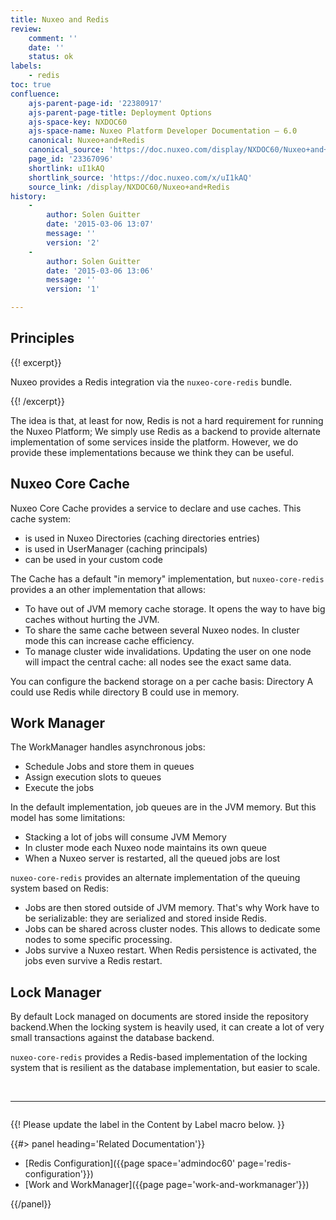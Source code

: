 ```yaml
---
title: Nuxeo and Redis
review:
    comment: ''
    date: ''
    status: ok
labels:
    - redis
toc: true
confluence:
    ajs-parent-page-id: '22380917'
    ajs-parent-page-title: Deployment Options
    ajs-space-key: NXDOC60
    ajs-space-name: Nuxeo Platform Developer Documentation — 6.0
    canonical: Nuxeo+and+Redis
    canonical_source: 'https://doc.nuxeo.com/display/NXDOC60/Nuxeo+and+Redis'
    page_id: '23367096'
    shortlink: uI1kAQ
    shortlink_source: 'https://doc.nuxeo.com/x/uI1kAQ'
    source_link: /display/NXDOC60/Nuxeo+and+Redis
history:
    -
        author: Solen Guitter
        date: '2015-03-06 13:07'
        message: ''
        version: '2'
    -
        author: Solen Guitter
        date: '2015-03-06 13:06'
        message: ''
        version: '1'

---
```

## Principles

{{! excerpt}}

Nuxeo provides a Redis integration via the `nuxeo-core-redis` bundle.

{{! /excerpt}}

The idea is that, at least for now, Redis is not a hard requirement for running the Nuxeo Platform; We simply use Redis as a backend to provide alternate implementation of some services inside the platform. However, we do provide these implementations because we think they can be useful.

## Nuxeo Core Cache

Nuxeo Core Cache provides a service to declare and use caches. This cache system:

*   is used in Nuxeo Directories (caching directories entries)
*   is used in UserManager (caching principals)
*   can be used in your custom code&nbsp;

The Cache has a default "in memory" implementation, but `nuxeo-core-redis` provides a an other implementation that allows:

*   To have out of JVM memory cache storage.
    It opens the way to have big caches without hurting the JVM.
*   To share the same cache between several Nuxeo nodes.
    In cluster mode this can increase cache efficiency.
*   To manage cluster wide invalidations.
    Updating the user on one node will impact the central cache: all nodes see the exact same data.

You can configure the backend storage on a per cache basis:&nbsp;Directory A could use Redis while directory B could use in memory.

## Work Manager

The WorkManager handles asynchronous jobs:

*   Schedule Jobs and store them in queues
*   Assign execution slots to queues&nbsp;
*   Execute the jobs

In the default implementation, job queues are in the JVM memory. But this model has some limitations:

*   Stacking a lot of jobs will consume JVM Memory
*   In cluster mode each Nuxeo node maintains its own queue
*   When a Nuxeo server is restarted, all the queued jobs are lost

`nuxeo-core-redis` provides an alternate implementation of the queuing system based on Redis:

*   Jobs are then stored outside of JVM memory.
    That's why Work have to be serializable: they are serialized and stored inside Redis.
*   Jobs can be shared across cluster nodes.
    This allows to dedicate some nodes to some specific processing.
*   Jobs survive a Nuxeo restart.
    When Redis persistence is activated, the jobs even survive a Redis restart.

## Lock Manager

By default Lock managed on documents are stored inside the repository backend.When the locking system is heavily used, it can create a lot of very small transactions against the database backend.

`nuxeo-core-redis` provides a Redis-based implementation of the locking system that is resilient as the database implementation, but easier to scale.

&nbsp;

* * *

<div class="row" data-equalizer data-equalize-on="medium"><div class="column medium-6">

{{! Please update the label in the Content by Label macro below. }}

{{#> panel heading='Related Documentation'}}

- [Redis Configuration]({{page space='admindoc60' page='redis-configuration'}})
- [Work and WorkManager]({{page page='work-and-workmanager'}})

{{/panel}}</div><div class="column medium-6">

&nbsp;

&nbsp;

</div></div>
